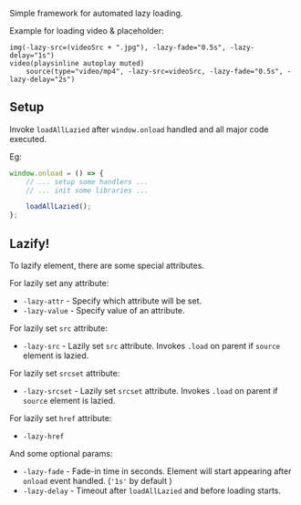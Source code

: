 Simple framework for automated lazy loading.

Example for loading video & placeholder:
```pug
img(-lazy-src=(videoSrc + ".jpg"), -lazy-fade="0.5s", -lazy-delay="1s")
video(playsinline autoplay muted)
    source(type="video/mp4", -lazy-src=videoSrc, -lazy-fade="0.5s", -lazy-delay="2s")
```

## Setup

Invoke `loadAllLazied` after `window.onload` handled and all major code executed.

Eg:
```js
window.onload = () => {
    // ... setup some handlers ...
    // ... init some libraries ...

    loadAllLazied();
};
```

## Lazify!

To lazify element, there are some special attributes.

For lazily set any attribute:
* `-lazy-attr` - Specify which attribute will be set.
* `-lazy-value` - Specify value of an attribute.

For lazily set `src` attribute:
* `-lazy-src` - Lazily set `src` attribute. Invokes `.load` on parent if `source` element is lazied.

For lazily set `srcset` attribute:
* `-lazy-srcset` - Lazily set `srcset` attribute. Invokes `.load` on parent if `source` element is lazied.

For lazily set `href` attribute:
* `-lazy-href`

And some optional params:
* `-lazy-fade` - Fade-in time in seconds. Element will start appearing after `onload` event handled. (`'1s'` by default )
* `-lazy-delay` - Timeout after `loadAllLazied` and before loading starts.